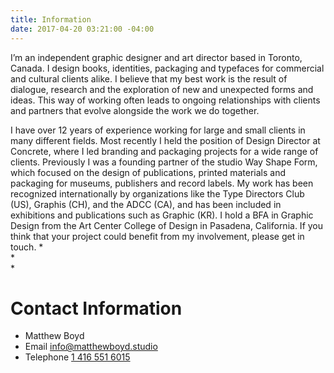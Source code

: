 ```yaml
---
title: Information
date: 2017-04-20 03:21:00 -04:00
---
```


I’m an independent graphic designer and art director based in Toronto, Canada. I design books, identities, packaging and typefaces for commercial and cultural clients alike. I believe that my best work is the result of dialogue, research and the exploration of new and unexpected forms and ideas. This way of working often leads to ongoing relationships with clients and partners that evolve alongside the work we do together.

I have over 12 years of experience working for large and small clients in many different fields. Most recently I held the position of Design Director at Concrete, where I led branding and packaging projects for a wide range of clients. Previously I was a founding partner of the studio Way Shape Form, which focused on the design of publications, printed materials and packaging for museums, publishers and record labels. My work has been recognized internationally by organizations like the Type Directors Club (US), Graphis (CH), and the ADCC (CA), and has been included in exhibitions and publications such as Graphic (KR). I hold a BFA in Graphic Design from the Art Center College of Design in Pasadena, California. If you think that your project could benefit from my involvement, please get in touch.
*  
*  
*  
# Contact Information

* Matthew Boyd
* Email [info@matthewboyd.studio](mailto:info@matthewboyd.studio)
* Telephone [1 416 551 6015](tel:14165516015)